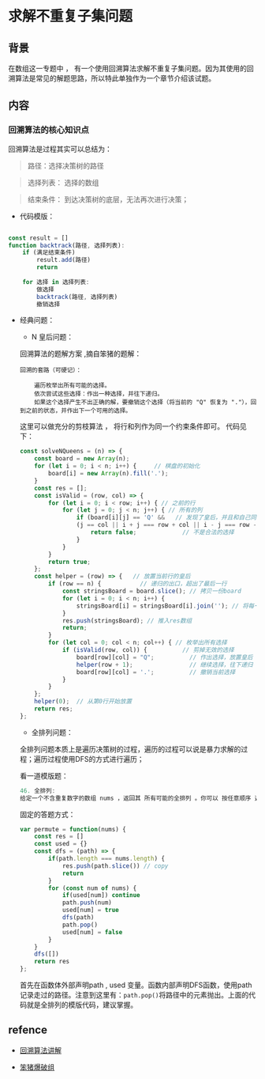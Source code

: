 # 求解不重复子集问题

## 背景

在数组这一专题中 ， 有一个使用回溯算法求解不重复子集问题。因为其使用的回溯算法是常见的解题思路，所以特此单独作为一个章节介绍该试题。


## 内容

### 回溯算法的核心知识点

回溯算法是过程其实可以总结为：

> 路径：选择决策树的路径

> 选择列表： 选择的数组

> 结束条件： 到达决策树的底层，无法再次进行决策；


- 代码模版：

```js

const result = []
function backtrack(路径, 选择列表):
    if (满足结束条件)
        result.add(路径)
        return
    
    for 选择 in 选择列表:
        做选择
        backtrack(路径, 选择列表)
        撤销选择
```

- 经典问题：

    - N 皇后问题：

    回溯算法的题解方案 ,摘自笨猪的题解：
    
    ```
    回溯的套路（可硬记）：

        遍历枚举出所有可能的选择。
        依次尝试这些选择：作出一种选择，并往下递归。
        如果这个选择产生不出正确的解，要撤销这个选择（将当前的 "Q" 恢复为 "."），回到之前的状态，并作出下一个可用的选择。

    ```
    这里可以做充分的剪枝算法 ， 将行和列作为同一个约束条件即可。
    代码见下：

    ```js
    const solveNQueens = (n) => {
        const board = new Array(n);
        for (let i = 0; i < n; i++) {     // 棋盘的初始化
            board[i] = new Array(n).fill('.');
        }
        const res = [];
        const isValid = (row, col) => {  
            for (let i = 0; i < row; i++) { // 之前的行
                for (let j = 0; j < n; j++) { // 所有的列
                    if (board[i][j] == 'Q' &&   // 发现了皇后，并且和自己同列/对角线
                    (j == col || i + j === row + col || i - j === row - col)) {
                        return false;             // 不是合法的选择
                    }
                }
            }
            return true;
        };
        const helper = (row) => {   // 放置当前行的皇后
            if (row == n) {           // 递归的出口，超出了最后一行
                const stringsBoard = board.slice(); // 拷贝一份board
                for (let i = 0; i < n; i++) {
                    stringsBoard[i] = stringsBoard[i].join(''); // 将每一行拼成字符串
                }
                res.push(stringsBoard); // 推入res数组
                return;
            }
            for (let col = 0; col < n; col++) { // 枚举出所有选择
                if (isValid(row, col)) {          // 剪掉无效的选择
                    board[row][col] = "Q";          // 作出选择，放置皇后
                    helper(row + 1);                // 继续选择，往下递归
                    board[row][col] = '.';          // 撤销当前选择
                }
            }
        };
        helper(0);  // 从第0行开始放置
        return res;
    };

    ```

    - 全排列问题：

    全排列问题本质上是遍历决策树的过程，遍历的过程可以说是暴力求解的过程；遍历过程使用DFS的方式进行遍历；

    看一道模版题：
    ```js
    46. 全排列:
    给定一个不含重复数字的数组 nums ，返回其 所有可能的全排列 。你可以 按任意顺序 返回答案。
    ```
    固定的答题方式：
    ```js
    var permute = function(nums) {
        const res = []
        const used = {}
        const dfs = (path) => {
            if(path.length === nums.length) {
                res.push(path.slice()) // copy
                return 
            }
            for (const num of nums) {
                if(used[num]) continue
                path.push(num)
                used[num] = true
                dfs(path)
                path.pop()
                used[num] = false
            }
        }
        dfs([])
        return res
    };
    ```
    首先在函数体外部声明path , used 变量。函数内部声明DFS函数，使用path记录走过的路径。注意到这里有：`path.pop()`将路径中的元素抛出。上面的代码就是全排列的模版代码，建议掌握。



## refence

- [回溯算法讲解](https://github.com/jiajunhua/labuladong-fucking-algorithm/blob/master/%E7%AE%97%E6%B3%95%E6%80%9D%E7%BB%B4%E7%B3%BB%E5%88%97/%E5%9B%9E%E6%BA%AF%E7%AE%97%E6%B3%95%E8%AF%A6%E8%A7%A3%E4%BF%AE%E8%AE%A2%E7%89%88.md)

- [笨猪爆破组](https://leetcode-cn.com/problems/n-queens/solution/shou-hua-tu-jie-cong-jing-dian-de-nhuang-hou-wen-t/)